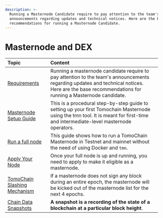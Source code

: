 ```yaml
---
description: >-
  Running a Masternode Candidate require to pay attention to the team's
  announcements regarding updates and technical notices. Here are the base
  recommendations for running a Masternode Candidate.
---
```


# Masternode and DEX

| Topic | Content |
| :--- | :--- |
| [Requirements](masternode/requirements.md) | Running a masternode candidate require to pay attention to the team's announcements regarding updates and technical notices. Here are the base recommendations for running a Masternode candidate. |
| [Masternode Setup Guide](masternode/masternode-setup-guide.md) | This is a procedural step-by-step guide to setting up your first Tomochain Masternode using the tmn tool. It is meant for first-time and intermediate-level masternode operators. |
| [Run a full node](masternode/run-a-full-node/) | This guide shows how to run a TomoChain Masternode in Testnet and mainnet without the need of using Docker and `tmn`. |
| [Apply Your Node ](masternode/apply-your-node.md) | Once your full node is up and running, you need to apply to make it eligible as a masternode. |
| [TomoChain Slashing Mechanism](masternode/tomochain-slashing-mechanism.md) | If a masternode does not sign any block during an entire epoch, the masternode will be kicked out of the masternode list for the next 4 epochs. |
| [Chain Data Snapshots](masternode/chain-data-snapshots.md) | **A snapshot is a recording of the state of a blockchain at a particular block height**. |




